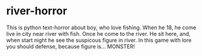 # river-horror
This is python text-horror about boy, who love fishing. When he 18, he come live in city near river with fish. Once he come to the river. He sit here, and, when start night he see the suspicous figure in river. In this game with lore you should defense, because figure is... MONSTER!
